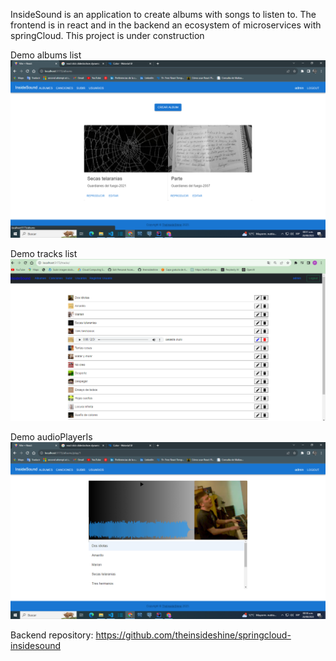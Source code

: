 InsideSound is an application to create albums with songs to listen to. The frontend is in react and in the backend an ecosystem of microservices with springCloud. This project is under construction



Demo albums list
![albums](images/album-demo.png)


Demo tracks list
![AudioPlayerIs](images/canciones.png)


Demo audioPlayerIs
![AudioPlayerIs](images/audioplayis.png)





Backend repository: https://github.com/theinsideshine/springcloud-insidesound